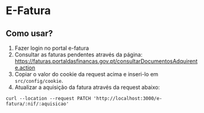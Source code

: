 # E-Fatura

## Como usar?

1. Fazer login no portal e-fatura
2. Consultar as faturas pendentes através da página: https://faturas.portaldasfinancas.gov.pt/consultarDocumentosAdquirente.action
3. Copiar o valor do cookie da request acima e inseri-lo em `src/config/cookie`.
4. Atualizar a aquisição da fatura através da request abaixo:
```
curl --location --request PATCH 'http://localhost:3000/e-fatura/:nif/:aquisicao'
```
